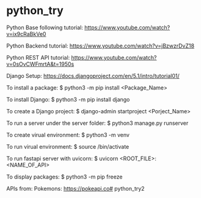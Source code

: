 # python_try

Python Base following tutorial: https://www.youtube.com/watch?v=ix9cRaBkVe0

Python Backend tutorial: https://www.youtube.com/watch?v=jBzwzrDvZ18

Python REST API tutorial: https://www.youtube.com/watch?v=0sOvCWFmrtA&t=1950s

Django Setup: https://docs.djangoproject.com/en/5.1/intro/tutorial01/


To install a package:
$ python3 -m pip install <Package_Name>

To install Django:
$ python3 -m pip install django

To create a Django project:
$ django-admin startproject <Porject_Name>

To run a server under the server folder:
$ python3 manage.py runserver

To create virual environment:
$ python3 -m venv <NAME>

To run virual environment:
$ source <PATH>/bin/activate

To run fastapi server with uvicorn:
$ uvicorn <ROOT_FILE>:<NAME_OF_API>


To display packages:
$ python3 -m pip freeze

APIs from:
Pokemons: https://pokeapi.co# python_try2
